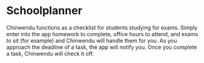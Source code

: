 # Schoolplanner

Chinwendu functions as a checklist for students studying for exams. Simply enter into the app homework to complete, office hours to attend, and exams to sit (for example) and Chinwendu will handle them for you. As you approach the deadline of a task, the app will notify you. Once you complete a task, Chinwendu will check it off.
